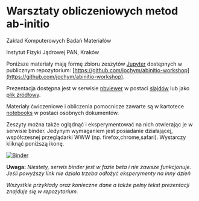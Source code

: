 # Warsztaty obliczeniowych metod ab-initio

Zakład Komputerowych Badań Materiałów

Instytut Fizyki Jądrowej PAN, Kraków

Poniższe materiały mają formę zbioru zeszytów [Jupyter](https://jupyter.org/) dostępnych w publicznym repozytorium:
[https://github.com/jochym/abinitio-workshop](https://github.com/jochym/abinitio-workshop). 

Prezentacja dostępna jest w serwisie [nbviewer](https://nbviewer.ipython.org/) w postaci [slajdów](https://nbviewer.ipython.org/format/slides/github/jochym/abinitio-workshop/blob/master/notebooks/Prezentacja.ipynb)  lub jako [plik źródłowy](https://nbviewer.ipython.org/github/jochym/abinitio-workshop/blob/master/notebooks/Prezentacja.ipynb). 

Materiały ćwiczeniowe i obliczenia pomocnicze zawarte są w kartotece [notebooks](https://nbviewer.ipython.org/github/jochym/abinitio-workshop/tree/master/notebooks/) w postaci osobnych dokumentów. 

Zeszyty można także oglądnąć i eksperymentować na nich otwierając je w serwisie binder. Jedynym wymaganiem jest posiadanie działającej, współczesnej przeglądarki WWW (np. firefox,chrome,safari). Wystarczy kliknąć poniższą ikonę.

[![Binder](http://mybinder.org/badge.svg)](http://mybinder.org/repo/jochym/abinitio-workshop) 

**Uwaga:** *Niestety, serwis binder jest w fazie beta i nie zawsze funkcjonuje. Jeśli powyższy link nie działa trzeba odłożyć eksperymenty na inny dzień*

*Wszystkie przykłady oraz konieczne dane a także pełny tekst prezentacji znajduje się w repozytorium.*

 
 
